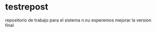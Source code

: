 testrepost
==========
repositorio de trabajo para el sistema n.nu esperemos mejorar la version final
